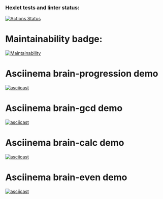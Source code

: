 ### Hexlet tests and linter status:
[![Actions Status](https://github.com/n3wbiexgod/python-project-49/actions/workflows/hexlet-check.yml/badge.svg)](https://github.com/n3wbiexgod/python-project-49/actions)
# Maintainability badge:
[![Maintainability](https://api.codeclimate.com/v1/badges/39adac5432c17461fe9a/maintainability)](https://codeclimate.com/github/n3wbiexgod/python-project-49/maintainability)
# Asciinema brain-progression demo
[![asciicast](https://asciinema.org/a/665488.svg)](https://asciinema.org/a/665488)
# Asciinema brain-gcd demo
[![asciicast](https://asciinema.org/a/665212.svg)](https://asciinema.org/a/665212)
# Asciinema brain-calc demo
[![asciicast](https://asciinema.org/a/665062.svg)](https://asciinema.org/a/665062)
# Asciinema brain-even demo
[![asciicast](https://asciinema.org/a/664964.svg)](https://asciinema.org/a/664964)

